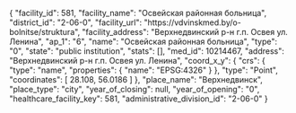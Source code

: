 {
    "facility_id": 581,
    "facility_name": "Освейская районная больница",
    "district_id": "2-06-0",
    "facility_url": "https:\/\/vdvinskmed.by\/o-bolnitse\/struktura",
    "facility_address": "Верхнедвинский р-н г.п. Освея ул. Ленина",
    "ap_1": "6",
    "name": "Освейская районная больница",
    "type": "0",
    "state": "public institution",
    "stats": [],
    "med_id": 10214467,
    "address": "Верхнедвинский р-н г.п. Освея ул. Ленина",
    "coord_x_y": {
        "crs": {
            "type": "name",
            "properties": {
                "name": "EPSG:4326"
            }
        },
        "type": "Point",
        "coordinates": [
            28.108,
            56.0186
        ]
    },
    "place_name": "Верхнедвинск",
    "place_type": "city",
    "year_of_closing": null,
    "year_of_opening": "0",
    "healthcare_facility_key": 581,
    "administrative_division_id": "2-06-0"
}